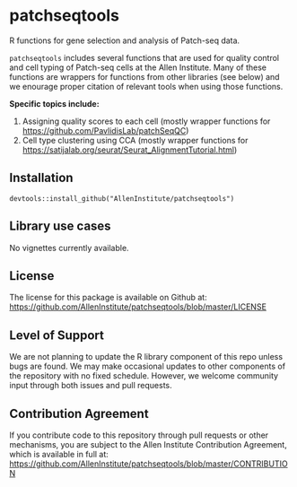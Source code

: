 # patchseqtools
  
R functions for gene selection and analysis of Patch-seq data.  
  
`patchseqtools` includes several functions that are used for quality control and cell typing of Patch-seq cells at the Allen Institute.  Many of these functions are wrappers for functions from other libraries (see below) and we enourage proper citation of relevant tools when using those functions.  

**Specific topics include:**  
1. Assigning quality scores to each cell (mostly wrapper functions for https://github.com/PavlidisLab/patchSeqQC)  
2. Cell type clustering using CCA (mostly wrapper functions for https://satijalab.org/seurat/Seurat_AlignmentTutorial.html)  
  
 
## Installation

```
devtools::install_github("AllenInstitute/patchseqtools")
```

## Library use cases

No vignettes currently available.  

## License

The license for this package is available on Github at: https://github.com/AllenInstitute/patchseqtools/blob/master/LICENSE

## Level of Support

We are not planning to update the R library component of this repo unless bugs are found.  We may make occasional updates to other components of the repository with no fixed schedule.  However, we welcome community input through both issues and pull requests.

## Contribution Agreement

If you contribute code to this repository through pull requests or other mechanisms, you are subject to the Allen Institute Contribution Agreement, which is available in full at: https://github.com/AllenInstitute/patchseqtools/blob/master/CONTRIBUTION


